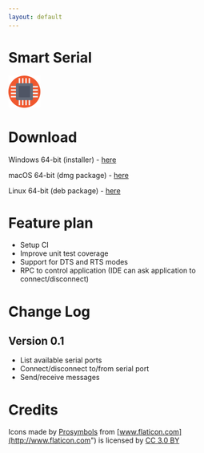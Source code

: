 ```yaml
---
layout: default
---
```


# Smart Serial

<img src="cpu.png" data-canonical-src="cpu.png" width="64" height="64" />

# Download

Windows 64-bit (installer) - [here]()

macOS 64-bit (dmg package) - [here]()

Linux 64-bit (deb package) - [here]()

# Feature plan

 * Setup CI
 * Improve unit test coverage
 * Support for DTS and RTS modes
 * RPC to control application (IDE can ask application to connect/disconnect)

# Change Log

## Version 0.1

 * List available serial ports
 * Connect/disconnect to/from serial port
 * Send/receive messages

# Credits

Icons made by [Prosymbols](http://www.flaticon.com/authors/prosymbols) from [www.flaticon.com](http://www.flaticon.com") is licensed by [CC 3.0 BY](http://creativecommons.org/licenses/by/3.0/)
